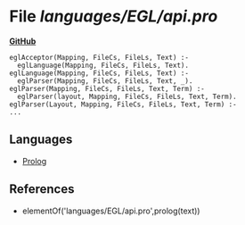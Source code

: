 # File _languages/EGL/api.pro_
**[GitHub](https://github.com/softlang/yas/blob/master/languages/EGL/api.pro)**
```
eglAcceptor(Mapping, FileCs, FileLs, Text) :-
  eglLanguage(Mapping, FileCs, FileLs, Text).
eglLanguage(Mapping, FileCs, FileLs, Text) :-
  eglParser(Mapping, FileCs, FileLs, Text, _).
eglParser(Mapping, FileCs, FileLs, Text, Term) :-
  eglParser(layout, Mapping, FileCs, FileLs, Text, Term).
eglParser(Layout, Mapping, FileCs, FileLs, Text, Term) :-
...
```

## Languages
* [Prolog](../languages/Prolog.md)

## References
* elementOf('languages/EGL/api.pro',prolog(text))
